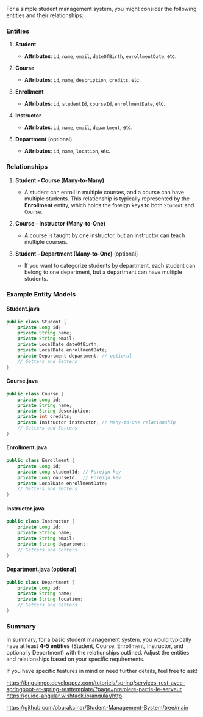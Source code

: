 For a simple student management system, you might consider the following entities and their relationships:

### Entities

1. **Student**
   - **Attributes**: `id`, `name`, `email`, `dateOfBirth`, `enrollmentDate`, etc.

2. **Course**
   - **Attributes**: `id`, `name`, `description`, `credits`, etc.

3. **Enrollment**
   - **Attributes**: `id`, `studentId`, `courseId`, `enrollmentDate`, etc.

4. **Instructor**
   - **Attributes**: `id`, `name`, `email`, `department`, etc.

5. **Department** (optional)
   - **Attributes**: `id`, `name`, `location`, etc.

### Relationships

1. **Student - Course (Many-to-Many)**
   - A student can enroll in multiple courses, and a course can have multiple students. This relationship is typically represented by the **Enrollment** entity, which holds the foreign keys to both `Student` and `Course`.

2. **Course - Instructor (Many-to-One)**
   - A course is taught by one instructor, but an instructor can teach multiple courses.

3. **Student - Department (Many-to-One)** (optional)
   - If you want to categorize students by department, each student can belong to one department, but a department can have multiple students.

### Example Entity Models

#### Student.java
```java
public class Student {
    private Long id;
    private String name;
    private String email;
    private LocalDate dateOfBirth;
    private LocalDate enrollmentDate;
    private Department department; // optional
    // Getters and Setters
}
```

#### Course.java
```java
public class Course {
    private Long id;
    private String name;
    private String description;
    private int credits;
    private Instructor instructor; // Many-to-One relationship
    // Getters and Setters
}
```

#### Enrollment.java
```java
public class Enrollment {
    private Long id;
    private Long studentId; // Foreign key
    private Long courseId;  // Foreign key
    private LocalDate enrollmentDate;
    // Getters and Setters
}
```

#### Instructor.java
```java
public class Instructor {
    private Long id;
    private String name;
    private String email;
    private String department;
    // Getters and Setters
}
```

#### Department.java (optional)
```java
public class Department {
    private Long id;
    private String name;
    private String location;
    // Getters and Setters
}
```

### Summary

In summary, for a basic student management system, you would typically have at least **4-5 entities** (Student, Course, Enrollment, Instructor, and optionally Department) with the relationships outlined. Adjust the entities and relationships based on your specific requirements.

If you have specific features in mind or need further details, feel free to ask!


https://bnguimgo.developpez.com/tutoriels/spring/services-rest-avec-springboot-et-spring-resttemplate/?page=premiere-partie-le-serveur
https://guide-angular.wishtack.io/angular/http

https://github.com/oburakcinar/Student-Management-System/tree/main